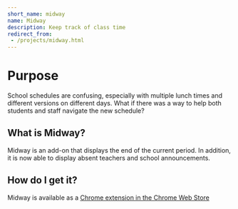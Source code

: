 ```yaml
---
short_name: midway
name: Midway
description: Keep track of class time
redirect_from:
 - /projects/midway.html
---
```

# Purpose
School schedules are confusing, especially with multiple lunch times and different versions on different days. What if there was a way to help both students and staff navigate the new schedule?

## What is Midway?
Midway is an add-on that displays the end of the current period. In addition, it is now able to display absent teachers and school announcements.

## How do I get it?
Midway is available as a [Chrome extension in the Chrome Web Store](https://chrome.google.com/webstore/detail/midway/cgibedogghadelndgfacffoociffapii)
